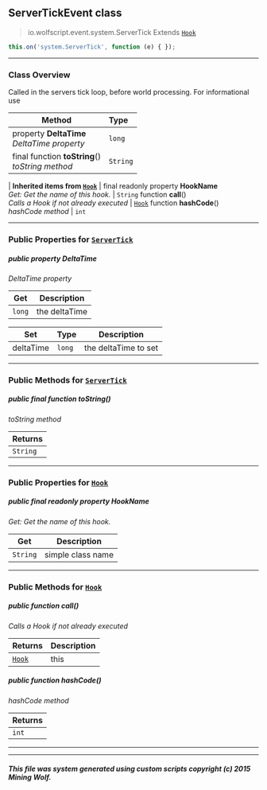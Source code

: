 ## ServerTickEvent __class__

>io.wolfscript.event.system.ServerTick
>Extends [`Hook`](../../hook/Hook.md)
``` javascript
this.on('system.ServerTick', function (e) { });
```


---

### Class Overview

Called in the servers tick loop, before world processing. For informational use

Method | Type   
--- | :--- 
  property __DeltaTime__ <br> _DeltaTime property_ | `long`
final function __toString__() <br> _toString method_ | `String`
 |
__Inherited items from [`Hook`](../../hook/Hook.md)__ |
final readonly property __HookName__ <br> _Get: Get the name of this hook._ | `String`
 function __call__() <br> _Calls a Hook if not already executed_ | [`Hook`](../../hook/Hook.md)
 function __hashCode__() <br> _hashCode method_ | `int`





---


### Public Properties for [`ServerTick`](ServerTick.md)

##### <a id='deltatime'></a>public   property __DeltaTime__

_DeltaTime property_

Get | Description
--- | --- 
`long` | the deltaTime

Set | Type | Description  
--- | --- | --- 
deltaTime | `long` | the deltaTime to set


---

### Public Methods for [`ServerTick`](ServerTick.md)

##### <a id='tostring'></a>public final function __toString__()

_toString method_

Returns | 
--- | 
`String` |


---

### Public Properties for [`Hook`](../../hook/Hook.md)

##### <a id='hookname'></a>public final readonly property __HookName__

_Get: Get the name of this hook._

Get | Description
--- | --- 
`String` | simple class name



---

### Public Methods for [`Hook`](../../hook/Hook.md)

##### <a id='call'></a>public  function __call__()

_Calls a Hook if not already executed_

Returns | Description
--- | --- 
[`Hook`](../../hook/Hook.md) | this


##### <a id='hashcode'></a>public  function __hashCode__()

_hashCode method_

Returns | 
--- | 
`int` |


---


---


##### This file was system generated using custom scripts copyright (c) 2015 Mining Wolf.
	

